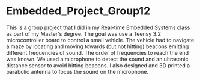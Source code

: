 # Embedded_Project_Group12

This is a group project that I did in my Real-time Embedded Systems class as part of my Master's degree. The goal was use a Teensy 3.2 microcontroller board to control a small vehicle. The vehicle had to navigate a maze by locating and moving towards (but not hitting) beacons emitting different frequencies of sound. The order of frequencies to reach the end was known. We used a microphone to detect the sound and an ultrasonic distance sensor to avoid hitting beacons. I also designed and 3D printed a parabolic antenna to focus the sound on the microphone.
